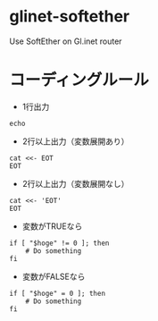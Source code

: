 # glinet-softether
Use SoftEther on Gl.inet router

# コーディングルール

* 1行出力
```
echo
```

* 2行以上出力（変数展開あり）

```
cat <<- EOT
EOT
```

* 2行以上出力（変数展開なし）

```
cat <<- 'EOT'
EOT
```

* 変数がTRUEなら

```
if [ "$hoge" != 0 ]; then
	# Do something
fi
```

* 変数がFALSEなら

```
if [ "$hoge" = 0 ]; then
	# Do something
fi
```

